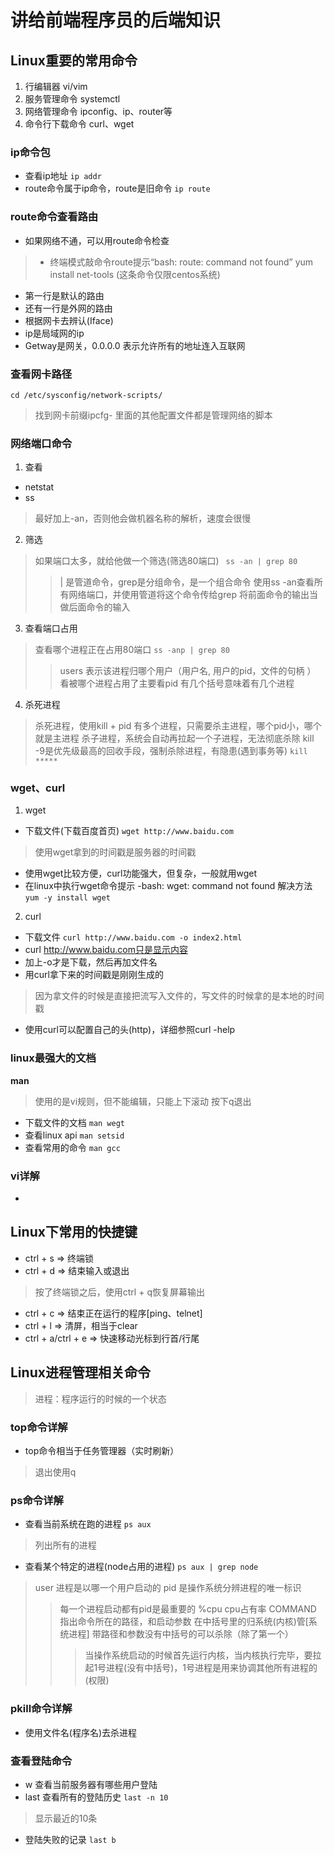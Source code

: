# 讲给前端程序员的后端知识
## Linux重要的常用命令
1. 行编辑器 vi/vim
2. 服务管理命令 systemctl
3. 网络管理命令 ipconfig、ip、router等
4. 命令行下载命令 curl、wget

### ip命令包
- 查看ip地址
`ip addr`
- route命令属于ip命令，route是旧命令
`ip route`

### route命令查看路由
- 如果网络不通，可以用route命令检查
>  * 终端模式敲命令route提示“bash: route: command not found”
> yum install net-tools (这条命令仅限centos系统)
- 第一行是默认的路由
- 还有一行是外网的路由
- 根据网卡去辨认(Iface)
- ip是局域网的ip
- Getway是网关，0.0.0.0 表示允许所有的地址连入互联网

### 查看网卡路径
` cd /etc/sysconfig/network-scripts/ `
> 找到网卡前缀ipcfg-
> 里面的其他配置文件都是管理网络的脚本

### 网络端口命令
1. 查看
- netstat 
- ss
> 最好加上-an，否则他会做机器名称的解析，速度会很慢
2. 筛选
> 如果端口太多，就给他做一个筛选(筛选80端口)
` ss -an | grep 80`
>> | 是管道命令，grep是分组命令，是一个组合命令
>> 使用ss -an查看所有网络端口，并使用管道将这个命令传给grep
>> 将前面命令的输出当做后面命令的输入
3. 查看端口占用
> 查看哪个进程正在占用80端口
`ss -anp | grep 80`
>> users 表示该进程归哪个用户（用户名, 用户的pid，文件的句柄 ）
>> 看被哪个进程占用了主要看pid
>> 有几个括号意味着有几个进程
4. 杀死进程
> 杀死进程，使用kill + pid
> 有多个进程，只需要杀主进程，哪个pid小，哪个就是主进程
> 杀子进程，系统会自动再拉起一个子进程，无法彻底杀除
> kill -9是优先级最高的回收手段，强制杀除进程，有隐患(遇到事务等)
`kill *****`

###  wget、curl
1. wget
- 下载文件(下载百度首页)
`wget http://www.baidu.com`
> 使用wget拿到的时间戳是服务器的时间戳
- 使用wget比较方便，curl功能强大，但复杂，一般就用wget
- 在linux中执行wget命令提示 -bash: wget: command not found 解决方法
`yum -y install wget`
2. curl
- 下载文件
`curl http://www.baidu.com -o index2.html`
- curl http://www.baidu.com只是显示内容
- 加上\-o才是下载，然后再加文件名
- 用curl拿下来的时间戳是刚刚生成的
> 因为拿文件的时候是直接把流写入文件的，写文件的时候拿的是本地的时间戳
- 使用curl可以配置自己的头(http)，详细参照curl -help

### linux最强大的文档
**man**
> 使用的是vi规则，但不能编辑，只能上下滚动
> 按下q退出
- 下载文件的文档
`man wegt`
- 查看linux api
`man setsid`
- 查看常用的命令
`man gcc`

### vi详解
* 

## Linux下常用的快捷键
- ctrl + s  =>  终端锁
- ctrl + d  =>  结束输入或退出
> 按了终端锁之后，使用ctrl + q恢复屏幕输出
- ctrl + c  =>  结束正在运行的程序[ping、telnet]
- ctrl + l  =>  清屏，相当于clear
- ctrl + a/ctrl + e  =>  快速移动光标到行首/行尾

## Linux进程管理相关命令
> 进程：程序运行的时候的一个状态
### top命令详解
- top命令相当于任务管理器（实时刷新）
> 退出使用q

### ps命令详解
- 查看当前系统在跑的进程
`ps aux`
> 列出所有的进程
- 查看某个特定的进程(node占用的进程)
`ps aux | grep node`
> user 进程是以哪一个用户启动的
> pid 是操作系统分辨进程的唯一标识
>> 每一个进程启动都有pid是最重要的
> %cpu cpu占有率
> COMMAND 指出命令所在的路径，和启动参数
>> 在中括号里的归系统(内核)管[系统进程]
>> 带路径和参数没有中括号的可以杀除（除了第一个）
>>> 当操作系统启动的时候首先运行内核，当内核执行完毕，要拉起1号进程(没有中括号)，1号进程是用来协调其他所有进程的(权限)

### pkill命令详解
- 使用文件名(程序名)去杀进程

### 查看登陆命令
- w 查看当前服务器有哪些用户登陆
- last 查看所有的登陆历史
`last -n 10`
> 显示最近的10条
- 登陆失败的记录
`last b`